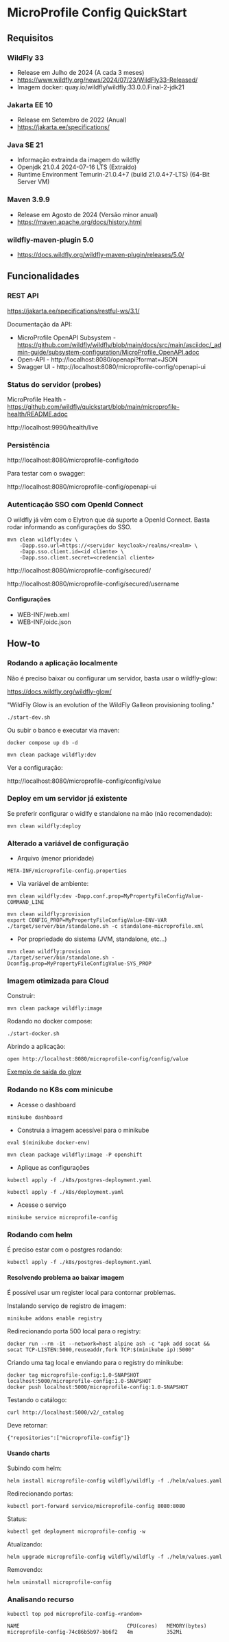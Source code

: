 MicroProfile Config QuickStart
==============================

## Requisitos

### WildFly 33

* Release em Julho de 2024 (A cada 3 meses)
* https://www.wildfly.org/news/2024/07/23/WildFly33-Released/
* Imagem docker: quay.io/wildfly/wildfly:33.0.0.Final-2-jdk21

### Jakarta EE 10

* Release em Setembro de 2022 (Anual)
* https://jakarta.ee/specifications/

### Java SE 21

* Informação extrainda da imagem do wildfly
* Openjdk 21.0.4 2024-07-16 LTS (Extraído)
* Runtime Environment Temurin-21.0.4+7 (build 21.0.4+7-LTS) (64-Bit Server VM)

### Maven 3.9.9

* Release em Agosto de 2024 (Versão minor anual)
* https://maven.apache.org/docs/history.html

### wildfly-maven-plugin 5.0

* https://docs.wildfly.org/wildfly-maven-plugin/releases/5.0/

## Funcionalidades

### REST API

https://jakarta.ee/specifications/restful-ws/3.1/

Documentação da API:

* MicroProfile OpenAPI Subsystem - https://github.com/wildfly/wildfly/blob/main/docs/src/main/asciidoc/_admin-guide/subsystem-configuration/MicroProfile_OpenAPI.adoc
* Open-API - http://localhost:8080/openapi?format=JSON
* Swagger UI - http://localhost:8080/microprofile-config/openapi-ui

### Status do servidor (probes)

MicroProfile Health - https://github.com/wildfly/quickstart/blob/main/microprofile-health/README.adoc

http://localhost:9990/health/live

### Persistência

http://localhost:8080/microprofile-config/todo

Para testar com o swagger:

http://localhost:8080/microprofile-config/openapi-ui

### Autenticação SSO com OpenId Connect

O wildfly já vêm com o Elytron que dá suporte a OpenId Connect.
Basta rodar informando as configurações do SSO.

```
mvn clean wildfly:dev \
    -Dapp.sso.url=https://<servidor keycloak>/realms/<realm> \
    -Dapp.sso.client.id=<id cliente> \
    -Dapp.sso.client.secret=<credencial cliente>
```

http://localhost:8080/microprofile-config/secured/

http://localhost:8080/microprofile-config/secured/username

#### Configurações

* WEB-INF/web.xml
* WEB-INF/oidc.json

## How-to


### Rodando a aplicação localmente

Não é preciso baixar ou configurar um servidor, basta usar o wildfly-glow:

https://docs.wildfly.org/wildfly-glow/

"WildFly Glow is an evolution of the WildFly Galleon provisioning tooling."

```
./start-dev.sh
```
Ou subir o banco e executar via maven:

```
docker compose up db -d

mvn clean package wildfly:dev
```

Ver a configuração:

http://localhost:8080/microprofile-config/config/value

### Deploy em um servidor já existente

Se preferir configurar o widlfy e standalone na mão (não recomendado):

`mvn clean wildfly:deploy`

### Alterado a variável de configuração


* Arquivo (menor prioridade)

`META-INF/microprofile-config.properties`

* Via variável de ambiente:

```
mvn clean wildfly:dev -Dapp.conf.prop=MyPropertyFileConfigValue-COMMAND_LINE
```

```
mvn clean wildfly:provision
export CONFIG_PROP=MyPropertyFileConfigValue-ENV-VAR
./target/server/bin/standalone.sh -c standalone-microprofile.xml
```

* Por propriedade do sistema (JVM, standalone, etc...)

```
mvn clean wildfly:provision
./target/server/bin/standalone.sh -Dconfig.prop=MyPropertyFileConfigValue-SYS_PROP
```

### Imagem otimizada para Cloud

Construir:

`mvn clean package wildfly:image`

Rodando no docker compose:

`./start-docker.sh`

Abrindo a aplicação:

`open http://localhost:8080/microprofile-config/config/value`

[Exemplo de saída do glow](doc/glow.md)

### Rodando no K8s com minicube

* Acesse o dashboard

`minikube dashboard`

* Construia a imagem acessível para o minikube

`eval $(minikube docker-env)`

`mvn clean package wildfly:image -P openshift`

* Aplique as configurações

`kubectl apply -f ./k8s/postgres-deployment.yaml`

`kubectl apply -f ./k8s/deployment.yaml`

* Acesse o serviço

`minikube service microprofile-config`

### Rodando com helm

É preciso estar com o postgres rodando:

`kubectl apply -f ./k8s/postgres-deployment.yaml`

#### Resolvendo problema ao baixar imagem

É possível usar um register local para contornar problemas.

Instalando serviço de registro de imagem:

`minikube addons enable registry`

Redirecionando porta 500 local para o registry:

`docker run --rm -it --network=host alpine ash -c "apk add socat && socat TCP-LISTEN:5000,reuseaddr,fork TCP:$(minikube ip):5000"`

Criando uma tag local e enviando para o registry do minikube:

```
docker tag microprofile-config:1.0-SNAPSHOT localhost:5000/microprofile-config:1.0-SNAPSHOT
docker push localhost:5000/microprofile-config:1.0-SNAPSHOT
```

Testando o catálogo:

`curl http://localhost:5000/v2/_catalog`

Deve retornar:

```
{"repositories":["microprofile-config"]}
```

#### Usando charts

Subindo com helm:

`helm install microprofile-config wildfly/wildfly -f ./helm/values.yaml`

Redirecionando portas:

`kubectl port-forward service/microprofile-config 8080:8080`

Status:

`kubectl get deployment microprofile-config -w`

Atualizando:

`helm upgrade microprofile-config wildfly/wildfly -f ./helm/values.yaml`

Removendo:

`helm uninstall microprofile-config`

### Analisando recurso

`kubectl top pod microprofile-config-<random>`

```
NAME                                   CPU(cores)   MEMORY(bytes)   
microprofile-config-74c86b5b97-bb6f2   4m           352Mi
```